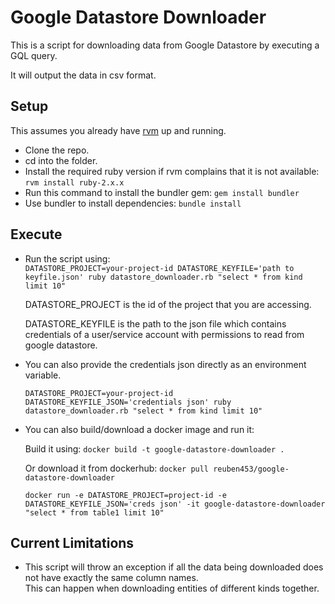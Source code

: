 # Google Datastore Downloader

This is a script for downloading data from Google Datastore by executing a GQL query.

It will output the data in csv format.

## Setup

This assumes you already have [rvm](https://rvm.io) up and running.

- Clone the repo.
- cd into the folder.
- Install the required ruby version if rvm complains that it is not available: `rvm install ruby-2.x.x`
- Run this command to install the bundler gem: `gem install bundler`
- Use bundler to install dependencies: `bundle install`

## Execute

- Run the script using:  
`DATASTORE_PROJECT=your-project-id DATASTORE_KEYFILE='path to keyfile.json' ruby datastore_downloader.rb "select * from kind limit 10"`  

    DATASTORE_PROJECT is the id of the project that you are accessing.

    DATASTORE_KEYFILE is the path to the json file which contains credentials of a
    user/service account with permissions to read from google datastore.

- You can also provide the credentials json directly as an environment variable.

    `DATASTORE_PROJECT=your-project-id DATASTORE_KEYFILE_JSON='credentials json' ruby datastore_downloader.rb "select * from kind limit 10"`

- You can also build/download a docker image and run it:

    Build it using: `docker build -t google-datastore-downloader .`

    Or download it from dockerhub: `docker pull reuben453/google-datastore-downloader`

    `docker run -e DATASTORE_PROJECT=project-id -e DATASTORE_KEYFILE_JSON='creds json' -it google-datastore-downloader "select * from table1 limit 10"`

## Current Limitations

- This script will throw an exception if all the data being downloaded does not have exactly the same column names.  
This can happen when downloading entities of different kinds together.